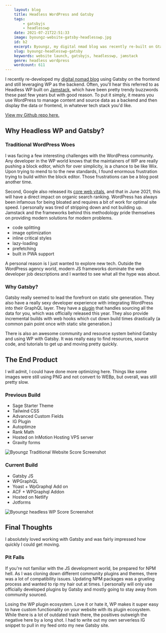 ```yaml
---
    layout: blog
    title: Headless WordPress and Gatsby
    tags: 
        - gatsbyjs
        - headlesswp
    date: 2021-07-21T22:51:33
    image: byoungz-website-gatsby-headlesswp.jpg
    id: b2
    excerpt: Byoungz, my digital nmad blog was recently re-built on GtasbyJS and Headless WP setup.  
    slug: byoungz-headlesswp-gatsby
    keywords: website launch, gatsbyjs, headlesswp, jamstack
    genre: headless wordpress
    wordcount: 611
---
```


<script>
  //TODO: Find a better way to handle dynamic images so I can refactor into blog layout
  import FeaturedImageObj from "../../../static/images/blog/byoungz-headlesswp-gatsby/byoungz-website-gatsby-headlesswp.jpg?&format=webp&srcset"
  import TraditionalWPSS from "../../../static/images/blog/traditional-wordpress-byoungz-ss.jpg?width=850&format=webp&srcset"
  import GatsbyWPSS from "../../../static/images/blog/byoungz-gatsby-build.jpg?width=850&format=webp&srcset"
  import FeaturedImage from "$lib/FeaturedImage.svelte"
  import BlogHeader from "$lib/BlogHeader.svelte"

</script>

<FeaturedImage src={FeaturedImageObj} alt={title} />
<BlogHeader rawDate={date} {title} {tags} />

I recently re-developed my [digital nomad blog](https://byoungz.com) using Gatsby on the frontend and still leveraging WP as the backend. Often, you'll hear this referred to as Headless WP built on [Jamstack](https://jamstack.org/what-is-jamstack/), which have been pretty trendy buzzwords these past few years but with good reason. To put it simply, it means you use WordPress to manage content and source data as a backend and then display the data or frontend, in whatever tech stack you'd like.

[View my Github repo here.](https://github.com/bbuilds/byoungz-gatsby-headlesswp)

## Why Headless WP and Gatsby?

### Traditional WordPress Woes

I was facing a few interesting challenges with the WordPress community. Any developer in the WP world knows that the maintainers of WP are really pushing a block editor, which for over simplicity, is a chance to be like Wix. Upon trying to mend to to the new standards, I found enormous frustration trying to build within the block editor. Those frustrations can be a blog post another time.

Second, Google also released its [core web vitals](https://web.dev/vitals/), and that in June 2021, this will have a direct impact on organic search ranking. WordPress has always been infamous for being bloated and requires a bit of work for optimal site speed. I personally was tired of stripping down and not building up. Jamstack and the frameworks behind this methodology pride themselves on providing modern solutions for modern problems.

- code splitting
- image optimization
- inline critical styles
- lazy-loading
- prefetching
- built in PWA support

A personal reason is I just wanted to explore new tech. Outside the WordPress agency world, modern JS frameworks dominate the web developer job descriptions and I wanted to see what all the hype was about.

### Why Gatsby?

Gatsby really seemed to lead the forefront on static site generation. They also have a really sexy developer experience with integrating WordPress into their GraphQL layer. They have a [plugin](https://www.gatsbyjs.com/plugins/gatsby-source-wordpress/) that handles sourcing all the data for you, which was officially released this year. They also provide incremental builds with web hooks which cut down build times drastically (a common pain point once with static site generation.)

There is also an awesome community and resource system behind Gatsby and using WP with Gatsby. It was really easy to find resources, source code, and tutorials to get up and moving pretty quickly.

## The End Product

I will admit, I could have done more optimizing here. Things like some images were still using PNG and not convert to WEBp, but overall, was still pretty slow.

### Previous Build

- Sage Starter Theme
- Tailwind CSS
- Advanced Custom Fields
- IG Plugin
- Autoptimze
- Rank Math
- Hosted on InMotion Hosting VPS server
- Gravity forms

<img
    srcset={TraditionalWPSS}
    alt="Byoungz Traditional Website Score Screenshot"
    type="image/webp"
    class="post-img"
/>

### Current Build

- Gatsby JS
- WPGraphQL
- Yoast + WpGraphql Add on
- ACF + WPGraphql Addon
- Hosted on Netlify
- Jotforms

<img
    srcset={GatsbyWPSS}
    alt="Byoungz headless WP Score Screenshot"
    type="image/webp"
    class="post-img"
/>

## Final Thoughts

I absolutely loved working with Gatsby and was fairly impressed how quickly I could get moving.

### Pit Falls

If you're not familiar with the JS development world, be prepared for NPM hell. As I was cloning down different community plugins and themes, there was a lot of compatibility issues. Updating NPM packages was a grueling process and wanted to rip my hair out at times. I personally will only use officially developed plugins by Gatsby and mostly going to stay away from community sourced.

Losing the WP plugin ecosystem. Love it or hate it, WP makes it super easy to have custom functionality on your website with its plugin ecosystem. While there is a lot of outdated trash there, the positives outweigh the negative here by a long shot. I had to write out my own serverless IG snippet to pull in my feed onto my new Gatsby site.
